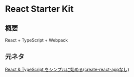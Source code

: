 # React Starter Kit

## 概要

React + TypeScript + Webpack

## 元ネタ

[React & TypeScript をシンプルに始める(create-react-appなし)](https://qiita.com/taqm/items/ffcc363cb56f872967a4)
